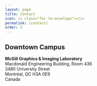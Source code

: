 ```yaml
---
layout: page
title: Contact
icon: <i class="far fa-envelope"></i>
permalink: /contact/
order: 5
---
```


## Downtown Campus
__McGill Graphics &amp; Imaging Laboratory__<br>
Macdonald Engineering Building, Room 436 <br>
3480 University Street<br>
Montréal, QC H3A 0E9<br>
Canada
